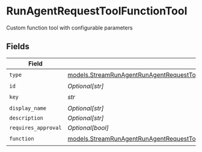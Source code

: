 # RunAgentRequestToolFunctionTool

Custom function tool with configurable parameters


## Fields

| Field                                                                                                                                                                            | Type                                                                                                                                                                             | Required                                                                                                                                                                         | Description                                                                                                                                                                      |
| -------------------------------------------------------------------------------------------------------------------------------------------------------------------------------- | -------------------------------------------------------------------------------------------------------------------------------------------------------------------------------- | -------------------------------------------------------------------------------------------------------------------------------------------------------------------------------- | -------------------------------------------------------------------------------------------------------------------------------------------------------------------------------- |
| `type`                                                                                                                                                                           | [models.StreamRunAgentRunAgentRequestToolAgentsRequestRequestBodySettingsTools14Type](../models/streamrunagentrunagentrequesttoolagentsrequestrequestbodysettingstools14type.md) | :heavy_check_mark:                                                                                                                                                               | N/A                                                                                                                                                                              |
| `id`                                                                                                                                                                             | *Optional[str]*                                                                                                                                                                  | :heavy_minus_sign:                                                                                                                                                               | N/A                                                                                                                                                                              |
| `key`                                                                                                                                                                            | *str*                                                                                                                                                                            | :heavy_check_mark:                                                                                                                                                               | N/A                                                                                                                                                                              |
| `display_name`                                                                                                                                                                   | *Optional[str]*                                                                                                                                                                  | :heavy_minus_sign:                                                                                                                                                               | N/A                                                                                                                                                                              |
| `description`                                                                                                                                                                    | *Optional[str]*                                                                                                                                                                  | :heavy_minus_sign:                                                                                                                                                               | N/A                                                                                                                                                                              |
| `requires_approval`                                                                                                                                                              | *Optional[bool]*                                                                                                                                                                 | :heavy_minus_sign:                                                                                                                                                               | N/A                                                                                                                                                                              |
| `function`                                                                                                                                                                       | [models.StreamRunAgentRunAgentRequestToolFunction](../models/streamrunagentrunagentrequesttoolfunction.md)                                                                       | :heavy_check_mark:                                                                                                                                                               | N/A                                                                                                                                                                              |